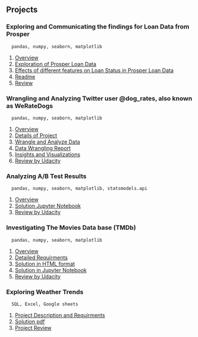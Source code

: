 ## Projects



### Exploring and Communicating the findings for Loan Data from Prosper
      pandas, numpy, seaborn, matplotlib
      
  1. [Overview](https://github.com/ShaziaZahid/part5_DAND/blob/master/overview.pdf)
  2. [Exploration of Prosper Loan Data](https://github.com/ShaziaZahid/part5_DAND/blob/master/exploration.ipynb)
  3. [Effects of different features on Loan Status in Prosper Loan Data](https://github.com/ShaziaZahid/part5_DAND/blob/master/explanation.ipynb)
  4. [Readme](https://github.com/ShaziaZahid/part5_DAND/blob/master/readme.md)
  5. [Review](https://github.com/ShaziaZahid/part5_DAND/blob/master/review.pdf)

### Wrangling and Analyzing Twitter user @dog_rates, also known as WeRateDogs
      pandas, numpy, seaborn, matplotlib
      
  1. [Overview](https://github.com/ShaziaZahid/part4_DAND/blob/master/overview.pdf)
  2. [Details of Project](https://github.com/ShaziaZahid/part4_DAND/blob/master/detail.pdf)
  3. [Wrangle and Analyze Data](https://github.com/ShaziaZahid/part4_DAND/blob/master/wrangle_act.ipynb)
  4. [Data Wrangling Report](https://github.com/ShaziaZahid/part4_DAND/blob/master/wrangle_report.ipynb)
  5. [Insights and Visualizations](https://github.com/ShaziaZahid/part4_DAND/blob/master/act_report.ipynb)
  6. [Review by Udacity](https://github.com/ShaziaZahid/part4_DAND/blob/master/review.pdf)

### Analyzing A/B Test Results
      pandas, numpy, seaborn, matplotlib, statsmodels.api
      
  1. [Overview](https://github.com/ShaziaZahid/part3_DAND/blob/master/overview.pdf)
  2. [Solution Jupyter Notebook](https://github.com/ShaziaZahid/part3_DAND/blob/master/solution.ipynb)
  3. [Review by Udacity](https://github.com/ShaziaZahid/part3_DAND/blob/master/review.pdf)

### Investigating The Movies Data base (TMDb)
      pandas, numpy, seaborn, matplotlib
      
  1. [Overview](https://github.com/ShaziaZahid/part2_DAND/blob/master/overview.pdf)
  2. [Detailed Requirments](https://github.com/ShaziaZahid/part2_DAND/blob/master/detail.pdf)
  3. [Solution in HTML format](https://github.com/ShaziaZahid/part2_DAND/blob/master/re-submit.html)
  4. [Solution in Jupyter Notebook](https://github.com/ShaziaZahid/part2_DAND/blob/master/re-submit.ipynb)
  5. [Review by Udacity](https://github.com/ShaziaZahid/part2_DAND/blob/master/review.pdf)



### Exploring Weather Trends
      SQL, Excel, Google sheets
      
  1. [Project Description and Requirments](https://github.com/ShaziaZahid/part1_DAND/blob/master/Explore%20Weather%20Trends%20-%20Udacity.pdf)
  2. [Solution pdf](https://github.com/ShaziaZahid/part1_DAND/blob/master/Project-1.pdf)
  3. [Project Review](https://github.com/ShaziaZahid/part1_DAND/blob/master/Udacity%20Reviews.pdf)
